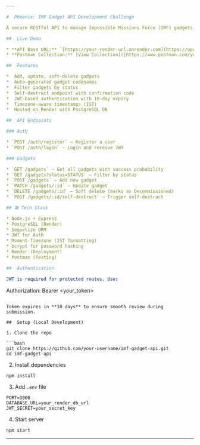 ```yaml
---

#  Phoenix: IMF Gadget API Development Challenge

A secure RESTful API to manage Impossible Missions Force (IMF) gadgets, built using Node.js, Express, and PostgreSQL with JWT authentication.

##  Live Demo

* **API Base URL:** `[https://your-render-url.onrender.com](https://upraised-backend-ppzd.onrender.com)`
* **Postman Collection:** [View Collection]([https://www.postman.com/your-link](https://www.postman.com/maintenance-cosmologist-12845390/workspace/anirudh/collection/31320871-122bc85a-0279-4191-96cb-83de309392ce?action=share&creator=31320871))

##  Features

*  Add, update, soft-delete gadgets
*  Auto-generated gadget codenames
*  Filter gadgets by status
*  Self-destruct endpoint with confirmation code
*  JWT-based authentication with 10-day expiry
*  Timezone-aware timestamps (IST)
*  Hosted on Render with PostgreSQL DB

##  API Endpoints

### Auth

* `POST /auth/register` – Register a user
* `POST /auth/login` – Login and receive JWT

### Gadgets

* `GET /gadgets` – Get all gadgets with success probability
* `GET /gadgets?status=STATUS` – Filter by status
* `POST /gadgets` – Add new gadget
* `PATCH /gadgets/:id` – Update gadget
* `DELETE /gadgets/:id` – Soft delete (marks as Decommissioned)
* `POST /gadgets/:id/self-destruct` – Trigger self-destruct

## 🛠 Tech Stack

* Node.js + Express
* PostgreSQL (Render)
* Sequelize ORM
* JWT for Auth
* Moment-Timezone (IST formatting)
* bcrypt for password hashing
* Render (Deployment)
* Postman (Testing)

##  Authentication

JWT is required for protected routes. Use:

```
Authorization: Bearer <your_token>
```

Token expires in **10 days** to ensure smooth review during submission.

##  Setup (Local Development)

1. Clone the repo

```bash
git clone https://github.com/your-username/imf-gadget-api.git
cd imf-gadget-api
```

2. Install dependencies

```bash
npm install
```

3. Add `.env` file

```env
PORT=3000
DATABASE_URL=your_render_db_url
JWT_SECRET=your_secret_key
```

4. Start server

```bash
npm start
```
---
```



